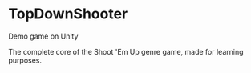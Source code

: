 # TopDownShooter
Demo game on Unity 

The complete core of the Shoot 'Em Up genre game, made for learning purposes.
